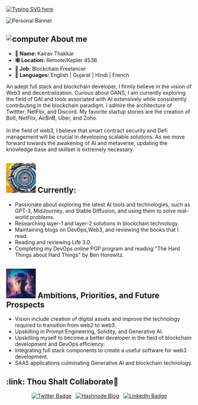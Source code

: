 <a href="https://git.io/typing-svg">
  <p><img src="https://readme-typing-svg.demolab.com?font=Fira+Code&pause=1000&width=1000&center=true&vCenter=true&lines=Any+sufficiently+advanced+technology+is+indistinguishable+from+magic" alt="Typing SVG here" /></a></p>

<div><img src="https://drive.google.com/file/d/1ZNnvCe_R82LDp01VpghzpJrcAeuRbx95/view" alt="Personal Banner" /></div>

<h2><img src="https://thumbs.gfycat.com/AcrobaticMatureGazelle.webp" alt="computer" width="80"> About me </h2>

<ul>
  <li><b>👤 Name: </b> Kairav Thakkar</li>
  <li><b>🕸️ Location:</b> Remote/Kepler 453B</li>
  <li><b>💼 Job: </b>Blockchain Freelancer</li>
  <li><b>🧠 Languages:</b> English | Gujarat | Hindi | French</li>
</ul>
An adept full stack and blockchain developer, I firmly believe in the vision of Web3 and decentralization. Curious about GANS, I am currently exploring the field of GAI and tools associated with AI extensively while consistently contributing in the blockchain paradigm. I admire the architecture of Twittter, NetFlix, and Discord. My favorite startup stories are the creation of Bolt, NetFlix, AirBnB, Uber, and Zoho. 
<br/><br/>
In the field of web3, I believe that smart contract security and Defi management will be crucial in developing scalable solutions. As we move forward towards the awakening of AI and metaverse, updating the knowledge base and skillset is extremely necessary.
<h2><img src="https://github.com/parzivalkairav/Images-used-/blob/main/time_machine.jpeg" alt="computer" width="80"> Currently:</h2>
<ul>
  <li>Passionate about exploring the latest AI tools and technologies, such as GPT-3, MidJourney, and Stable DIffusion, and using them to solve real-world problems.</li>
  <li>Researching layer-1 and layer-2 solutions in blockchain technology.</li>
  <li>Maintaining blogs on DevOps,Web3, and reviewing the books that I read.</li>
  <li>Reading and reviewing Life 3.0.</li>
  <li>Completing my DevOps online PGP program and reading "The Hard Things about Hard Things" by Ben Horowitz.</li>
</ul>
<h2><img src="https://github.com/parzivalkairav/Images-used-/blob/main/image_online.png" alt="computer" width="80"> Ambitions, Priorities, and Future Prospects</h2>
<ul>
  <li>Vision include creation of digital assets and improve the technology required to transition from web2 to web3.</li>
  <li>Upskilling in Prompt Engineering, Solidity, and Generative AI.</li>
  <li>Upskilling myself to become a better developer in the field of blockchain development and DevOps efficiency.</li>
  <li>Integrating full stack components to create a useful software for web3 development.</li>
  <li>SAAS applications culminating Generative AI and blockchain technology.</li>
</ul>
 

    
<!---📫 Contact Me: --->
<h2 align="left">:link: Thou Shalt Collaborate💬 </h2>
<p align="center"><a href="https://twitter.com/kairavweb3"><img src="https://img.shields.io/badge/kairavweb3%20-%231DA1F2.svg?&style=for-the-badge&logo=Twitter&logoColor=white" alt="Twitter Badge"></a><!---<a href="https://twitter.com/kairavweb3">	![Twitter](https://img.shields.io/badge/Twitter-%231DA1F2.svg?style=for-the-badge&logo=Twitter&logoColor=white)</a>--->&nbsp&nbsp
<a href="https://web3kairav.hashnode.dev/"><img src="https://img.shields.io/badge/devkairav-2962FF?style=for-the-badge&logo=hashnode&logoColor=white" alt="Hashnode Blog"></a>&nbsp&nbsp
<a href="https://www.linkedin.com/in/kairavthakkar/"><img src="https://img.shields.io/badge/Kairav Thakkar-0077B5?style=for-the-badge&logo=linkedin&logoColor=white" alt="LinkedIn Badge"></a></p>
<!---
parzivalkairav/parzivalkairav is a ✨ special ✨ repository because its `README.md` (this file) appears on your GitHub profile.
You can click the Preview link to take a look at your changes.
--->

